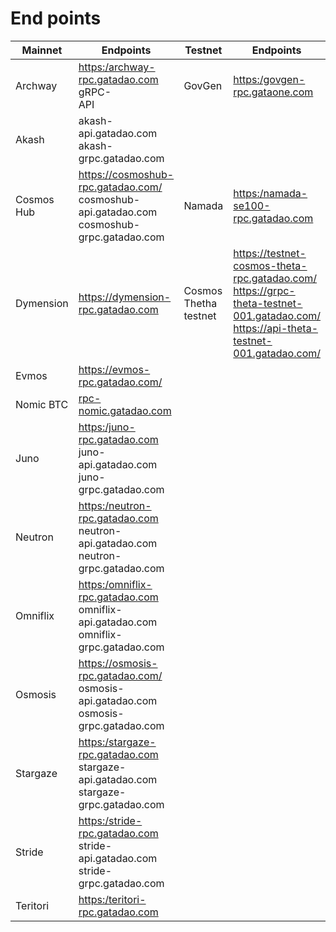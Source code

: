 # End points

<table><thead><tr><th width="133">Mainnet</th><th width="300">Endpoints</th><th width="98">Testnet</th><th>Endpoints</th></tr></thead><tbody><tr><td>Archway </td><td><a href="https://https/archway-rpc.gatadao.com">https:/archway-rpc.gatadao.com</a><br>gRPC- <br>API</td><td>GovGen </td><td><a href="https://rpc-govgen.gataone.com/">https:/govgen-rpc.gataone.com</a></td></tr><tr><td>Akash</td><td>akash-api.gatadao.com <br>akash-grpc.gatadao.com</td><td></td><td></td></tr><tr><td>Cosmos Hub</td><td><a href="https://cosmoshub-rpc.gatadao.com/">https://cosmoshub-rpc.gatadao.com/</a><br>cosmoshub-api.gatadao.com <br>cosmoshub-grpc.gatadao.com</td><td>Namada </td><td><a href="https://https/namada-se100-rpc.gatadao.com">https:/namada-se100-rpc.gatadao.com</a></td></tr><tr><td>Dymension</td><td><a href="https://dymension-rpc.gatadao.com">https://dymension-rpc.gatadao.com</a><br></td><td>Cosmos Thetha testnet</td><td><a href="https://testnet-cosmos-theta-rpc.gatadao.com/">https://testnet-cosmos-theta-rpc.gatadao.com/</a><br><a href="https://grpc-theta-testnet-001.gatadao.com/https://api-theta-testnet-001.gatadao.com/">https://grpc-theta-testnet-001.gatadao.com/<br>https://api-theta-testnet-001.gatadao.com/</a></td></tr><tr><td>Evmos</td><td><a href="https://evmos-rpc.gatadao.com/https://cosmoshub-rpc.gatadao.com/https://osmosis-rpc.gatadao.com/https://neutron-rpc.gatadao.com/https://stride-rpc.gatadao.com/https://stargaze-rpc.gatadao.com/https://juno-rpc.gatadao.com/https://omniflix-rpc.gatadao.com/https://teritori-rpc.gatadao.com/https://archway-rpc.gatadao.com/https://namada-se100-rpc.gatadao.com/https://govgen-rpc.gataone.com/">https://evmos-rpc.gatadao.com/</a></td><td></td><td></td></tr><tr><td>Nomic BTC</td><td><a href="https://rpc-nomic.gatadao.com/">rpc-nomic.gatadao.com</a></td><td></td><td></td></tr><tr><td>Juno</td><td><a href="https://https/juno-rpc.gatadao.com">https:/juno-rpc.gatadao.com</a><br>juno-api.gatadao.com <br>juno-grpc.gatadao.com</td><td></td><td></td></tr><tr><td>Neutron</td><td><a href="https://https/neutron-rpc.gatadao.com">https:/neutron-rpc.gatadao.com</a><br>neutron-api.gatadao.com <br>neutron-grpc.gatadao.com</td><td></td><td></td></tr><tr><td>Omniflix</td><td><a href="https://https/omniflix-rpc.gatadao.com">https:/omniflix-rpc.gatadao.com</a><br>omniflix-api.gatadao.com <br>omniflix-grpc.gatadao.com</td><td></td><td></td></tr><tr><td>Osmosis</td><td><a href="https://https/osmosis-rpc.gatadao.com">https://osmosis-rpc.gatadao.com/</a><br>osmosis-api.gatadao.com <br>osmosis-grpc.gatadao.com</td><td></td><td></td></tr><tr><td>Stargaze</td><td><a href="https://https/stargaze-rpc.gatadao.com">https:/stargaze-rpc.gatadao.com</a><br>stargaze-api.gatadao.com <br>stargaze-grpc.gatadao.com</td><td></td><td></td></tr><tr><td>Stride</td><td><a href="https://https/stride-rpc.gatadao.com">https:/stride-rpc.gatadao.com</a><br>stride-api.gatadao.com <br>stride-grpc.gatadao.com</td><td></td><td></td></tr><tr><td>Teritori</td><td><a href="https://https/teritori-rpc.gatadao.com">https:/teritori-rpc.gatadao.com</a></td><td></td><td></td></tr></tbody></table>
